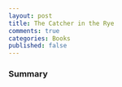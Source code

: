```yaml
---
layout: post
title: The Catcher in the Rye
comments: true
categories: Books
published: false
---
```


###


###


###


###


###


### Summary

